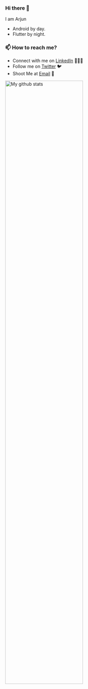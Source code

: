 ### Hi there 👋

I am Arjun

- Android by day.
- Flutter by night.

### 📫 How to reach me?

 - Connect with me on [LinkedIn](https://www.linkedin.com/in/arjun-manoj-3265a410b/) 👨🏻‍💻
 - Follow me on [Twitter](https://twitter.com/IAmArjunM) 🐦
 - Shoot Me at [Email](mailto:arjunnmanoj1995@gmail.com) 💌

<a >
    <img width="70%" align="centre" alt="My github stats" src="https://github-readme-stats.vercel.app/api?username=iamarjun&hide=[%22issues%22]&show_icons=true%22"/>
  </a>

